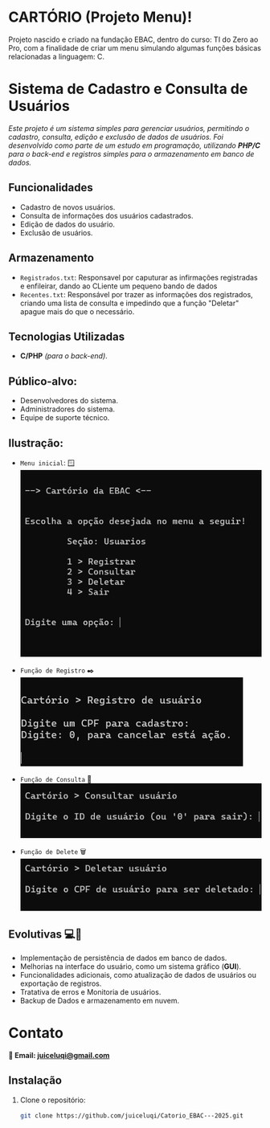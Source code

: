 # CARTÓRIO (Projeto Menu)!
Projeto nascido e criado na fundação EBAC, dentro do curso: TI do Zero ao Pro, com a finalidade de criar um menu simulando algumas funções básicas relacionadas a linguagem: C.

# Sistema de Cadastro e Consulta de Usuários

*Este projeto é um sistema simples para gerenciar usuários, permitindo o cadastro, consulta, edição e exclusão de dados de usuários. Foi desenvolvido como parte de um estudo em programação, utilizando **PHP/C** para o back-end e registros simples para o armazenamento em banco de dados.*

## Funcionalidades
- Cadastro de novos usuários.
- Consulta de informações dos usuários cadastrados.
- Edição de dados do usuário.
- Exclusão de usuários.

## Armazenamento
- `Registrados.txt`: Responsavel por caputurar as infirmações registradas e enfileirar, dando ao CLiente um pequeno bando de dados
- `Recentes.txt`: Responsável por trazer as informações dos registrados, criando uma lista de consulta e impedindo que a função "Deletar" apague mais do que o necessário.

## Tecnologias Utilizadas
- **C/PHP** _(para o back-end)_.

## Público-alvo:

- Desenvolvedores do sistema.
- Administradores do sistema.
- Equipe de suporte técnico.

## Ilustração:

- `Menu inicial`: 🪟
![Menu inicial](ilustração/Menu.png)




- `Função de Registro` ✒️
![Menu de registro](ilustração/registro.png)




- `Função de Consulta` 📖
![Menu de consulta](ilustração/consulta.png)




- `Função de Delete` 🗑️
![Menu de delete](ilustração/delete.png)




## Evolutivas 💻💾
- Implementação de persistência de dados em banco de dados.
- Melhorias na interface do usuário, como um sistema gráfico (**GUI**).
- Funcionalidades adicionais, como atualização de dados de usuários ou exportação de registros.
- Tratativa de erros e Monitoria de usuários.
- Backup de Dados e armazenamento em nuvem.

# Contato
**📩 Email: juiceluqi@gmail.com**

## Instalação
1. Clone o repositório:
   ```bash
   git clone https://github.com/juiceluqi/Catorio_EBAC---2025.git

